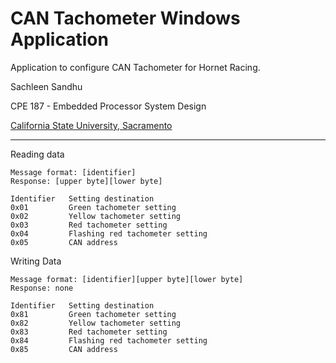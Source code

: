 CAN Tachometer Windows Application
===

Application to configure CAN Tachometer for Hornet Racing.

Sachleen Sandhu

CPE 187 - Embedded Processor System Design

[California State University, Sacramento][1]

---

Reading data

    Message format: [identifier]
    Response: [upper byte][lower byte]
    
    Identifier   Setting destination
    0x01         Green tachometer setting
    0x02         Yellow tachometer setting
    0x03         Red tachometer setting
    0x04         Flashing red tachometer setting
    0x05         CAN address

Writing Data

    Message format: [identifier][upper byte][lower byte]
    Response: none

    Identifier   Setting destination
    0x81         Green tachometer setting
    0x82         Yellow tachometer setting
    0x83         Red tachometer setting
    0x84         Flashing red tachometer setting
    0x85         CAN address


  [1]: http://csus.edu
